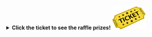 <details>
  <summary><b>Click the ticket to see the raffle prizes! <img src="/images/raffle-ticket.png" alt="raffle-ticket" width="90"></b></summary>
  <table>
    <tr>
        <th>5th prize</th>
        <th>4th prize</th>
        <th>3rd prize</th>
        <th>2nd prize</th>
        <th>1st prize</th>
    </tr>
    <tr>
        <td><img src="/meetings/2025/raffle/202510-5.jpg" alt="image"><br><img src="/meetings/2025/raffle/202510-5-2.jpg" alt="image"></td>
        <td><img src="/meetings/2025/raffle/202510-4.png" alt="image"></td>
        <td><img src="/meetings/2025/raffle/202510-3.png" alt="image"></td>
        <td><img src="/meetings/2025/raffle/202510-2.png" alt="image"></td>
        <td><img src="/meetings/2025/raffle/202510-1.jpg" alt="image"></td>
    </tr>
    <tr>
        <td>OLIGHT IMINI 2 EDC Rechargeable Keychain Flashlight, 50 Lumens Compact and Portable Mini LED Keyring Light<br>
            Transmitter Hunting : Radio direction funding simplified
        </td>
        <td>MOLLE Pouch First Aid Kit</td>
        <td>Surecom SF-103 Handheld 2mHz -2.8GHz Walkie Talkie 2-Way Radio Frequency Counter</td>
        <td>Out of the box PicoFox is a great little fox transmitter for the 2-meter amateur band</td>
        <td>Retevis RA89 Ham Radio, Dual Band Handheld Radio, IP68 Waterproof Two Way Radio, 2500mAh USB-C</td>
    </tr>
  </table>
</details>
